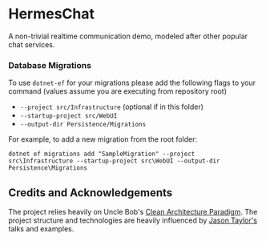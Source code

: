 # HermesChat

A non-trivial realtime communication demo, modeled after other popular chat services.

### Database Migrations

To use `dotnet-ef` for your migrations please add the following flags to your command (values assume you are executing from repository root)

* `--project src/Infrastructure` (optional if in this folder)
* `--startup-project src/WebUI`
* `--output-dir Persistence/Migrations`

For example, to add a new migration from the root folder:

`dotnet ef migrations add "SampleMigration" --project src\Infrastructure --startup-project src\WebUI --output-dir Persistence\Migrations`

 ## Credits and Acknowledgements

The project relies heavily on Uncle Bob's [Clean Architecture Paradigm](https://blog.cleancoder.com/uncle-bob/2012/08/13/the-clean-architecture.html). The project structure and technologies are heavily influenced by [Jason Taylor's](https://github.com/jasontaylordev) talks and examples.  

